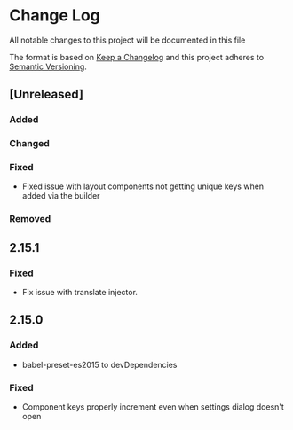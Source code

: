 # Change Log 
All notable changes to this project will be documented in this file

The format is based on [Keep a Changelog](http://keepachangelog.com/)
and this project adheres to [Semantic Versioning](http://semver.org/).

## [Unreleased]
### Added

### Changed

### Fixed
 - Fixed issue with layout components not getting unique keys when added via the builder

### Removed

## 2.15.1
### Fixed
 - Fix issue with translate injector.
 
## 2.15.0
### Added
 - babel-preset-es2015 to devDependencies
 
### Fixed
 - Component keys properly increment even when settings dialog doesn't open
